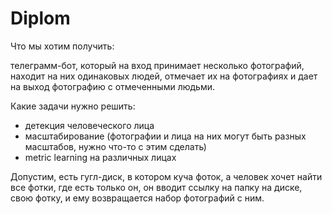 # Diplom

Что мы хотим получить:

телеграмм-бот, который на вход принимает несколько фотографий, находит на них одинаковых людей, отмечает их на фотографиях и дает на выход фотографию с отмеченными людьми.

Какие задачи нужно решить:

- детекция человеческого лица
- масштабирование (фотографии и лица на них могут быть разных масштабов, нужно что-то с этим сделать)
- metric learning на различных лицах

Допустим, есть гугл-диск, в котором куча фоток, а человек хочет найти все фотки, где есть только он, он вводит ссылку на папку на диске, свою фотку, и ему возвращается набор фотографий с ним.
